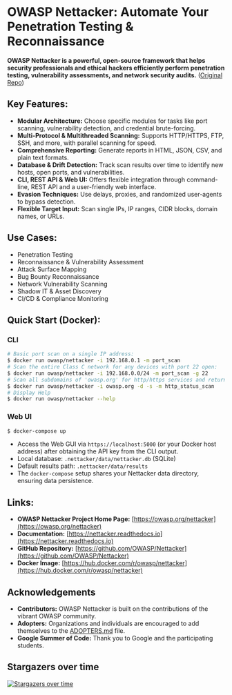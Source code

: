 # OWASP Nettacker: Automate Your Penetration Testing & Reconnaissance

**OWASP Nettacker is a powerful, open-source framework that helps security professionals and ethical hackers efficiently perform penetration testing, vulnerability assessments, and network security audits.** ([Original Repo](https://github.com/OWASP/Nettacker))

## Key Features:

*   **Modular Architecture:** Choose specific modules for tasks like port scanning, vulnerability detection, and credential brute-forcing.
*   **Multi-Protocol & Multithreaded Scanning:** Supports HTTP/HTTPS, FTP, SSH, and more, with parallel scanning for speed.
*   **Comprehensive Reporting:** Generate reports in HTML, JSON, CSV, and plain text formats.
*   **Database & Drift Detection:** Track scan results over time to identify new hosts, open ports, and vulnerabilities.
*   **CLI, REST API & Web UI:** Offers flexible integration through command-line, REST API and a user-friendly web interface.
*   **Evasion Techniques:** Use delays, proxies, and randomized user-agents to bypass detection.
*   **Flexible Target Input:** Scan single IPs, IP ranges, CIDR blocks, domain names, or URLs.

## Use Cases:

*   Penetration Testing
*   Reconnaissance & Vulnerability Assessment
*   Attack Surface Mapping
*   Bug Bounty Reconnaissance
*   Network Vulnerability Scanning
*   Shadow IT & Asset Discovery
*   CI/CD & Compliance Monitoring

## Quick Start (Docker):

### CLI

```bash
# Basic port scan on a single IP address:
$ docker run owasp/nettacker -i 192.168.0.1 -m port_scan
# Scan the entire Class C network for any devices with port 22 open:
$ docker run owasp/nettacker -i 192.168.0.0/24 -m port_scan -g 22
# Scan all subdomains of 'owasp.org' for http/https services and return HTTP status code
$ docker run owasp/nettacker -i owasp.org -d -s -m http_status_scan
# Display Help
$ docker run owasp/nettacker --help
```

### Web UI

```bash
$ docker-compose up 
```

*   Access the Web GUI via `https://localhost:5000` (or your Docker host address) after obtaining the API key from the CLI output.
*   Local database: `.nettacker/data/nettacker.db` (SQLite)
*   Default results path: `.nettacker/data/results`
*   The `docker-compose` setup shares your Nettacker data directory, ensuring data persistence.

## Links:

*   **OWASP Nettacker Project Home Page:** [https://owasp.org/nettacker](https://owasp.org/nettacker)
*   **Documentation:** [https://nettacker.readthedocs.io](https://nettacker.readthedocs.io)
*   **GitHub Repository:** [https://github.com/OWASP/Nettacker](https://github.com/OWASP/Nettacker)
*   **Docker Image:** [https://hub.docker.com/r/owasp/nettacker](https://hub.docker.com/r/owasp/nettacker)

##  Acknowledgements

*   **Contributors:** OWASP Nettacker is built on the contributions of the vibrant OWASP community.
*   **Adopters:**  Organizations and individuals are encouraged to add themselves to the [ADOPTERS.md](ADOPTERS.md) file.
*   **Google Summer of Code:** Thank you to Google and the participating students.

## Stargazers over time
[![Stargazers over time](https://starchart.cc/OWASP/Nettacker.svg)](https://starchart.cc/OWASP/Nettacker)